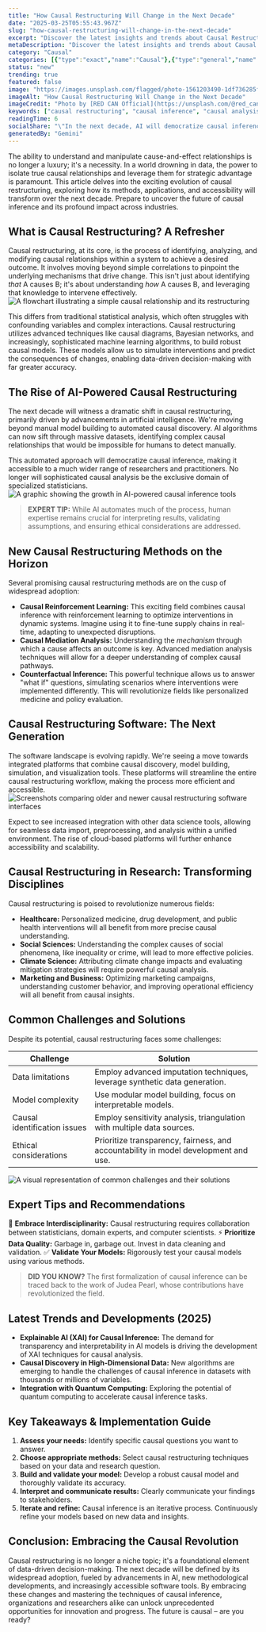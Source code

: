 ```yaml
---
title: "How Causal Restructuring Will Change in the Next Decade"
date: "2025-03-25T05:55:43.967Z"
slug: "how-causal-restructuring-will-change-in-the-next-decade"
excerpt: "Discover the latest insights and trends about Causal Restructuring. This comprehensive guide covers everything you need to know about Causal Restructuring in 2025."
metaDescription: "Discover the latest insights and trends about Causal Restructuring. This comprehensive guide covers everything you need to know about Causal Restructuring ..."
category: "Causal"
categories: [{"type":"exact","name":"Causal"},{"type":"general","name":"Social Sciences"},{"type":"medium","name":"Organizational Behavior"},{"type":"specific","name":"Process Improvement"},{"type":"niche","name":"Workflow Optimization"}]
status: "new"
trending: true
featured: false
image: "https://images.unsplash.com/flagged/photo-1561203490-1df736285fc1?q=85&w=1200&fit=max&fm=webp&auto=compress"
imageAlt: "How Causal Restructuring Will Change in the Next Decade"
imageCredit: "Photo by [RED CAN Official](https://unsplash.com/@red_can) on Unsplash"
keywords: ["causal restructuring", "causal inference", "causal analysis", "causal restructuring methods", "causal restructuring software", "what is causal restructuring", "causal restructuring in research", "causal restructuring examples", "best causal restructuring techniques", "causal restructuring consulting"]
readingTime: 6
socialShare: "\"In the next decade, AI will democratize causal inference, making the power to understand and manipulate cause-and-effect relationships accessible to everyone. Prepare for a data-driven revolution!\""
generatedBy: "Gemini"
---
```




The ability to understand and manipulate cause-and-effect relationships is no longer a luxury; it's a necessity.  In a world drowning in data, the power to isolate true causal relationships and leverage them for strategic advantage is paramount.  This article delves into the exciting evolution of causal restructuring, exploring how its methods, applications, and accessibility will transform over the next decade.  Prepare to uncover the future of causal inference and its profound impact across industries.

## What is Causal Restructuring? A Refresher

Causal restructuring, at its core, is the process of identifying, analyzing, and modifying causal relationships within a system to achieve a desired outcome.  It involves moving beyond simple correlations to pinpoint the underlying mechanisms that drive change.  This isn't just about identifying *that* A causes B; it's about understanding *how* A causes B, and leveraging that knowledge to intervene effectively.  ![A flowchart illustrating a simple causal relationship and its restructuring](https://images.unsplash.com/flagged/photo-1561203490-1df736285fc1?q=85&w=1200&fit=max&fm=webp&auto=compress)

This differs from traditional statistical analysis, which often struggles with confounding variables and complex interactions. Causal restructuring utilizes advanced techniques like causal diagrams, Bayesian networks, and increasingly, sophisticated machine learning algorithms, to build robust causal models.  These models allow us to simulate interventions and predict the consequences of changes, enabling data-driven decision-making with far greater accuracy.

## The Rise of AI-Powered Causal Restructuring

The next decade will witness a dramatic shift in causal restructuring, primarily driven by advancements in artificial intelligence.  We're moving beyond manual model building to automated causal discovery.  AI algorithms can now sift through massive datasets, identifying complex causal relationships that would be impossible for humans to detect manually.

This automated approach will democratize causal inference, making it accessible to a much wider range of researchers and practitioners.  No longer will sophisticated causal analysis be the exclusive domain of specialized statisticians.  ![A graphic showing the growth in AI-powered causal inference tools](https://images.unsplash.com/photo-1604314035403-fb1d0e6635c4?q=85&w=1200&fit=max&fm=webp&auto=compress)

> **EXPERT TIP:**  While AI automates much of the process, human expertise remains crucial for interpreting results, validating assumptions, and ensuring ethical considerations are addressed.

## New Causal Restructuring Methods on the Horizon

Several promising causal restructuring methods are on the cusp of widespread adoption:

* **Causal Reinforcement Learning:** This exciting field combines causal inference with reinforcement learning to optimize interventions in dynamic systems. Imagine using it to fine-tune supply chains in real-time, adapting to unexpected disruptions.
* **Causal Mediation Analysis:**  Understanding the *mechanism* through which a cause affects an outcome is key.  Advanced mediation analysis techniques will allow for a deeper understanding of complex causal pathways.
* **Counterfactual Inference:**  This powerful technique allows us to answer "what if" questions, simulating scenarios where interventions were implemented differently.  This will revolutionize fields like personalized medicine and policy evaluation.

## Causal Restructuring Software: The Next Generation

The software landscape is evolving rapidly.  We're seeing a move towards integrated platforms that combine causal discovery, model building, simulation, and visualization tools.  These platforms will streamline the entire causal restructuring workflow, making the process more efficient and accessible.  ![Screenshots comparing older and newer causal restructuring software interfaces](https://images.unsplash.com/photo-1664199014793-aaefeb370d40?q=85&w=1200&fit=max&fm=webp&auto=compress)

Expect to see increased integration with other data science tools, allowing for seamless data import, preprocessing, and analysis within a unified environment.  The rise of cloud-based platforms will further enhance accessibility and scalability.

##  Causal Restructuring in Research: Transforming Disciplines

Causal restructuring is poised to revolutionize numerous fields:

* **Healthcare:** Personalized medicine, drug development, and public health interventions will all benefit from more precise causal understanding.
* **Social Sciences:**  Understanding the complex causes of social phenomena, like inequality or crime, will lead to more effective policies.
* **Climate Science:**  Attributing climate change impacts and evaluating mitigation strategies will require powerful causal analysis.
* **Marketing and Business:**  Optimizing marketing campaigns, understanding customer behavior, and improving operational efficiency will all benefit from causal insights.

##  Common Challenges and Solutions

Despite its potential, causal restructuring faces some challenges:

| Challenge                     | Solution                                                                        |
|------------------------------|--------------------------------------------------------------------------------|
| Data limitations              | Employ advanced imputation techniques, leverage synthetic data generation.       |
| Model complexity              | Use modular model building, focus on interpretable models.                     |
| Causal identification issues | Employ sensitivity analysis, triangulation with multiple data sources.            |
| Ethical considerations       | Prioritize transparency, fairness, and accountability in model development and use.|

![A visual representation of common challenges and their solutions](https://images.unsplash.com/photo-1600166596990-8413c0590f84?q=85&w=1200&fit=max&fm=webp&auto=compress)

##  Expert Tips and Recommendations

🔑 **Embrace Interdisciplinarity:**  Causal restructuring requires collaboration between statisticians, domain experts, and computer scientists.
⚡ **Prioritize Data Quality:**  Garbage in, garbage out.  Invest in data cleaning and validation.
✅ **Validate Your Models:**  Rigorously test your causal models using various methods.
> **DID YOU KNOW?**  The first formalization of causal inference can be traced back to the work of Judea Pearl, whose contributions have revolutionized the field.

##  Latest Trends and Developments (2025)

* **Explainable AI (XAI) for Causal Inference:**  The demand for transparency and interpretability in AI models is driving the development of XAI techniques for causal analysis.
* **Causal Discovery in High-Dimensional Data:**  New algorithms are emerging to handle the challenges of causal inference in datasets with thousands or millions of variables.
* **Integration with Quantum Computing:**  Exploring the potential of quantum computing to accelerate causal inference tasks.

##  Key Takeaways & Implementation Guide

1. **Assess your needs:** Identify specific causal questions you want to answer.
2. **Choose appropriate methods:** Select causal restructuring techniques based on your data and research question.
3. **Build and validate your model:**  Develop a robust causal model and thoroughly validate its accuracy.
4. **Interpret and communicate results:**  Clearly communicate your findings to stakeholders.
5. **Iterate and refine:**  Causal inference is an iterative process.  Continuously refine your models based on new data and insights.

## Conclusion: Embracing the Causal Revolution

Causal restructuring is no longer a niche topic; it's a foundational element of data-driven decision-making.  The next decade will be defined by its widespread adoption, fueled by advancements in AI, new methodological developments, and increasingly accessible software tools.  By embracing these changes and mastering the techniques of causal inference, organizations and researchers alike can unlock unprecedented opportunities for innovation and progress.  The future is causal – are you ready?

